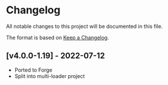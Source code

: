 # Changelog
All notable changes to this project will be documented in this file.

The format is based on [Keep a Changelog].

## [v4.0.0-1.19] - 2022-07-12
- Ported to Forge
- Split into multi-loader project

[Keep a Changelog]: https://keepachangelog.com/en/1.0.0/
